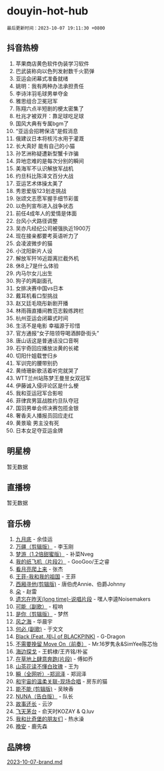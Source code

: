 # douyin-hot-hub

`最后更新时间：2023-10-07 19:11:30 +0800`

## 抖音热榜

1. 苹果商店黄色软件伪装学习软件
1. 巴武装称向以色列发射数千火箭弹
1. 亚运会闭幕式准备就绪
1. 姚明：我有两种办法承担责任
1. 李诗沣羽毛球男单夺金
1. 雅思组合卫冕冠军
1. 陈翔六点半短剧的梗太密集了
1. 杜兆才被双开：靠足球吃足球
1. 国风大典有专属bgm了
1. “亚运会招聘保洁”是假消息
1. 俄建议日本将核污水用于灌溉
1. 长大真好 能有自己的小猫
1. 孙艺洲称疑遭新型蟹卡诈骗
1. 异地恋难的是每次分别的瞬间
1. 美海军不认识解放军战机
1. 约旦科比陈泽文百分大战
1. 亚运艺术体操太美了
1. 秀恩爱版123划走挑战
1. 张颂文志愿军握手细节彩蛋
1. 以色列宣布进入战争状态
1. 前任4成年人的爱情是体面
1. 台风小犬路径调整
1. 吴亦凡经纪公司被强执近1900万
1. 现在接亲都要考英语听力了
1. 会凌波微步的猫
1. 小沈阳新片人设
1. 解放军歼16近距离拦截外机
1. 休8上7是什么体验
1. 内马尔女儿出生
1. 狗子的两副面孔
1. 女排决赛中国vs日本
1. 戴耳机看口型挑战
1. 赵又廷毛晓彤新剧开播
1. 林雨薇直播间教范志毅练跨栏
1. 杭州亚运会闭幕式时间
1. 生活不是电影 幸福源于珍惜
1. 官方通报“女子陪领导喝酒醉卧街头”
1. 唐山话这是普通话没口音啊
1. 石宇奇回应播放淡黄的长裙
1. 切阳什姐载誉归乡
1. 军训完的腰带别扔
1. 黄绮珊新歌活着听完就哭了
1. WTT兰州站陈梦王曼昱女双冠军
1. 伊藤诚入侵评论区是什么梗
1. 我和亚运冠军合影啦
1. 菲律宾男篮战胜约旦队夺冠
1. 国羽男单会师决赛包揽金银
1. 奢香夫人播报员回应走红
1. 黄景瑜 男主没有死
1. 日本女足夺亚运金牌

## 明星榜

暂无数据

## 直播榜

暂无数据

## 音乐榜

1. [九月底](https://sf6-cdn-tos.douyinstatic.com/obj/tos-cn-ve-2774/oMfewG4PDTFhF8iz3OGQ7ABH5i6fCgnMaoCbzZ) - 余佳运
1. [万疆（剪辑版）](https://sf3-cdn-tos.douyinstatic.com/obj/tos-cn-ve-2774/ooG7oVgFlDTelKCjCsTTobQvbdtj1BBQXnfZd8) - 李玉刚
1. [梦游（1.2倍甜蜜版）](https://sf6-cdn-tos.douyinstatic.com/obj/tos-cn-ve-2774/o4gyAUm8hwufoEABmwVIiQtHsFuGzAEEWtNMzo) - 补菜Nveg
1. [我的纸飞机（片段2）](https://sf3-cdn-tos.douyinstatic.com/obj/tos-cn-ve-2774/oM2ZrKcg2CD5AeRB2gkeXOFB1IxAGJdZPazYHf) - GooGoo/王之睿
1. [看月亮爬上来](https://sf3-cdn-tos.douyinstatic.com/obj/tos-cn-ve-2774/356c324112764016b25295e535f2daf0) - 张杰
1. [王菲-我和我的祖国](https://sf3-cdn-tos.douyinstatic.com/obj/tos-cn-ve-2774/3ef0f373017541e18566595c96123cab) - 王菲
1. [西厢寻他(剪辑版)](https://sf3-cdn-tos.douyinstatic.com/obj/tos-cn-ve-2774/oUsAVfAQKlRNxEv5qxvIB8o5qmIWUcXbzJKJhw) - 唐伯虎Annie、伯爵Johnny
1. [朵](https://sf3-cdn-tos.douyinstatic.com/obj/tos-cn-ve-2774/932f5bdfcd7c47b880525e92ab8a4999) - 赵雷
1. [遗忘在昨天(long time)-说唱片段](https://sf3-cdn-tos.douyinstatic.com/obj/tos-cn-ve-2774/oIynqctDJIzUJY3Q2CeIFe5nA2gC7DS2bfZamd) - 嘿人李逵Noisemakers
1. [可能（副歌）](https://sf3-cdn-tos.douyinstatic.com/obj/tos-cn-ve-2774/cde1731888894259b333569393c2fb51) - 程响
1. [是你（剪辑版）](https://sf6-cdn-tos.douyinstatic.com/obj/tos-cn-ve-2774/46019dae783c4c969944217fe1cfafc4) - 梦然
1. [风之海](https://sf6-cdn-tos.douyinstatic.com/obj/tos-cn-ve-2774/oInqZ2gFbCQvB6wZNnZlJpBcfDBQ8t1e1XwYAi) - 华晨宇
1. [何必 (副歌)](https://sf6-cdn-tos.douyinstatic.com/obj/tos-cn-ve-2774/okuRVVnhXysQOM6IEAfyBsgzwvoF7Az6tNiWDB) - 于文文
1. [Black (Feat. 제니 of BLACKPINK)](https://sf6-cdn-tos.douyinstatic.com/obj/tos-cn-ve-2774/2eb92e2debbe4fe0a552bc099aef7f28) - G-Dragon
1. [不需要挽留 Move On（前奏）](https://sf3-cdn-tos.douyinstatic.com/obj/tos-cn-ve-2774/ooCBhgCCkF4nExzQL9WZSUbitfA8IsDkgQIYhe) - Mr.16罗隽永&SimYee陈芯怡
1. [海边探戈](https://sf3-cdn-tos.douyinstatic.com/obj/tos-cn-ve-2774/os9gE0VQCGqt6VQkZDyBBYvfSDY0QFe3vVmubn) - 王鹤棣/王齐铭/朴鲨
1. [在草地上肆意奔跑(片段)](https://sf6-cdn-tos.douyinstatic.com/obj/tos-cn-ve-2774/8831d494742f45dabdfa8adb8b817259) - 傅如乔
1. [山茶花读不懂白玫瑰](https://sf3-cdn-tos.douyinstatic.com/obj/tos-cn-ve-2774/osfn8B7DktrRHEPJgPCfDbw7QDQEkwC16BxZg9) - 王为
1. [瞬（全网听）-郑润泽](https://sf6-cdn-tos.douyinstatic.com/obj/tos-cn-ve-2774/o4Vb9eJZClCZTnRQYy0BRSeHGrDtrkrQgIBvQt) - 郑润泽
1. [和宇宙的温柔关联-现场合唱](https://sf6-cdn-tos.douyinstatic.com/obj/tos-cn-ve-2774/o0hONGDYQBgk0e5bqDeQOonVmncA6tC2nBwZLT) - 房东的猫
1. [能不能 (剪辑版)](https://sf3-cdn-tos.douyinstatic.com/obj/tos-cn-ve-2774/fc4a6c45b4a34277ba4088e1d7fdff98) - 吴映香
1. [NUNA（告白版）](https://sf6-cdn-tos.douyinstatic.com/obj/tos-cn-ve-2774/a65828cbd8ce41a78a430a58b49f4feb) - 队长
1. [故事还长](https://sf6-cdn-tos.douyinstatic.com/obj/tos-cn-ve-2774/30a26758c8594f0ab81ac675c33ee2c5) - 云汐
1. [飞天茅台](https://sf3-cdn-tos.douyinstatic.com/obj/tos-cn-ve-2774/o4GhTV5kIuMWmC2Ai1WzNglssgBfQaqQCSLxUU) - 俞天时KOZAY & Q.luv
1. [我和比奇堡的朋友们](https://sf6-cdn-tos.douyinstatic.com/obj/tos-cn-ve-2774/f0505db981ea4a6d91453a15924a82aa) - 热水澡
1. [晚安](https://sf6-cdn-tos.douyinstatic.com/obj/tos-cn-ve-2774/a724c5e224464218839820f4e4fd632f) - 鹿先森

## 品牌榜

[2023-10-07-brand.md](2023-10-07-brand.md)
